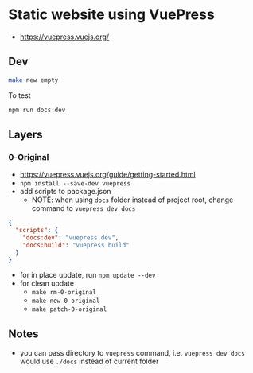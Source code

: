 # Static website using VuePress

- https://vuepress.vuejs.org/

## Dev

````bash
make new empty
````

To test

````bash
npm run docs:dev
````

## Layers

### 0-Original

- https://vuepress.vuejs.org/guide/getting-started.html
- `npm install --save-dev vuepress`
- add scripts to package.json
  - NOTE: when using `docs` folder instead of project root, change command to `vuepress dev docs`

````json
{
  "scripts": {
    "docs:dev": "vuepress dev",
    "docs:build": "vuepress build"
  }
}
````

- for in place update, run `npm update --dev`
- for clean update
  - `make rm-0-original`
  - `make new-0-original`
  - `make patch-0-original`

## Notes

- you can pass directory to `vuepress` command, i.e. `vuepress dev docs` would use `./docs` instead of current folder